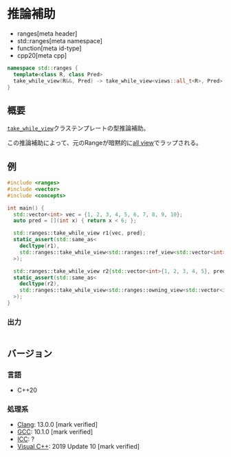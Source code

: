 # 推論補助
* ranges[meta header]
* std::ranges[meta namespace]
* function[meta id-type]
* cpp20[meta cpp]

```cpp
namespace std::ranges {
  template<class R, class Pred>
  take_while_view(R&&, Pred) -> take_while_view<views::all_t<R>, Pred>;
}
```

## 概要

[`take_while_view`](../take_while_view.md)クラステンプレートの型推論補助。

この推論補助によって、元のRangeが暗黙的に[all view](../all.md)でラップされる。

## 例
```cpp example
#include <ranges>
#include <vector>
#include <concepts>

int main() {
  std::vector<int> vec = {1, 2, 3, 4, 5, 6, 7, 8, 9, 10};
  auto pred = [](int x) { return x < 6; };

  std::ranges::take_while_view r1{vec, pred};
  static_assert(std::same_as<
    decltype(r1),
    std::ranges::take_while_view<std::ranges::ref_view<std::vector<int>>, decltype(pred)>
  >);

  std::ranges::take_while_view r2{std::vector<int>{1, 2, 3, 4, 5}, pred};
  static_assert(std::same_as<
    decltype(r2),
    std::ranges::take_while_view<std::ranges::owning_view<std::vector<int>>, decltype(pred)>
  >);
}
```

### 出力
```
```

## バージョン
### 言語
- C++20

### 処理系
- [Clang](/implementation.md#clang): 13.0.0 [mark verified]
- [GCC](/implementation.md#gcc): 10.1.0 [mark verified]
- [ICC](/implementation.md#icc): ?
- [Visual C++](/implementation.md#visual_cpp): 2019 Update 10 [mark verified]
